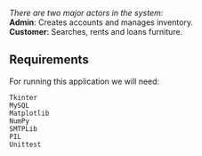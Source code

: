 



*There are two major actors in the system:* <br>
**Admin**: Creates accounts and manages inventory. <br>
**Customer**: Searches, rents and loans furniture.



## Requirements
For running this application we will need:
```
Tkinter
MySQL
Matplotlib
NumPy
SMTPLib
PIL
Unittest
```





